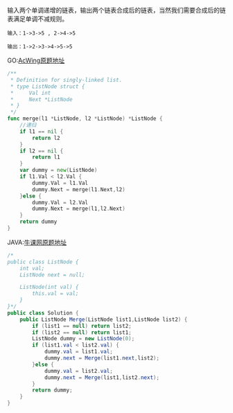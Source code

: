 输入两个单调递增的链表，输出两个链表合成后的链表，当然我们需要合成后的链表满足单调不减规则。

```
输入：1->3->5 , 2->4->5

输出：1->2->3->4->5->5
```

GO:[AcWing原题地址](https://www.acwing.com/problem/content/34/)

```go
/**
 * Definition for singly-linked list.
 * type ListNode struct {
 *     Val int
 *     Next *ListNode
 * }
 */
func merge(l1 *ListNode, l2 *ListNode) *ListNode {
    //递归
    if l1 == nil {
        return l2
    }
    if l2 == nil {
        return l1
    }
    var dummy = new(ListNode)
    if l1.Val < l2.Val {
        dummy.Val = l1.Val
        dummy.Next = merge(l1.Next,l2)
    }else {
        dummy.Val = l2.Val
        dummy.Next = merge(l1,l2.Next)
    }
    return dummy
}
```



JAVA:[牛课网原题地址](https://www.nowcoder.com/practice/d8b6b4358f774294a89de2a6ac4d9337?tpId=13&tqId=11169&tPage=1&rp=1&ru=/ta/coding-interviews&qru=/ta/coding-interviews/question-ranking)

```java
/*
public class ListNode {
    int val;
    ListNode next = null;

    ListNode(int val) {
        this.val = val;
    }
}*/
public class Solution {
    public ListNode Merge(ListNode list1,ListNode list2) {
        if (list1 == null) return list2;
        if (list2 == null) return list1;
        ListNode dummy = new ListNode(0);
        if (list1.val < list2.val) {
            dummy.val = list1.val;
            dummy.next = Merge(list1.next,list2);
        }else {
            dummy.val = list2.val;
            dummy.next = Merge(list1,list2.next);
        }
        return dummy;
    }
}
```

